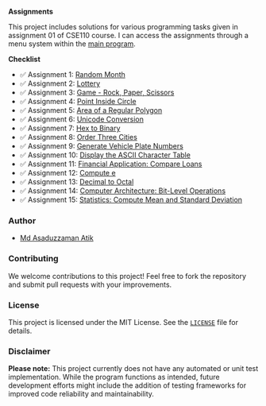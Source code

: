 
**Assignments**

This project includes solutions for various programming tasks given in assignment 01 of CSE110 course. I can access the assignments through a menu system within the [main program](./app/src/main/java/academic/cse110/assignment01/App.java).

**Checklist**

- ✅ Assignment 1: [Random Month](./app/src/main/java/academic/cse110/assignment01/assignments/T01_RandomMonth.java)
- ✅ Assignment 2: [Lottery](.app/src/main/java/academic/cse110/assignment01/assignments/T02_Lottery.java)
- ✅ Assignment 3: [Game - Rock, Paper, Scissors](./app/src/main/java/academic/cse110/assignment01/assignments/T03_GameRockPaperScissors.java)
- ✅ Assignment 4: [Point Inside Circle](./app/src/main/java/academic/cse110/assignment01/assignments/T04_PointInsideCircle.java)
- ✅ Assignment 5: [Area of a Regular Polygon](./app/src/main/java/academic/cse110/assignment01/assignments/T05_AreaRegularPolygon.java)
- ✅ Assignment 6: [Unicode Conversion](./app/src/main/java/academic/cse110/assignment01/assignments/T06_UnicodeConversion.java)
- ✅ Assignment 7: [Hex to Binary](./app/src/main/java/academic/cse110/assignment01/assignments/T07_HexToBinary.java)
- ✅ Assignment 8: [Order Three Cities](./app/src/main/java/academic/cse110/assignment01/assignments/T08_OrderThreeCities.java)
- ✅ Assignment 9: [Generate Vehicle Plate Numbers](./app/src/main/java/academic/cse110/assignment01/assignments/T09_GenerateVehiclePlateNumbers.java)
- ✅ Assignment 10: [Display the ASCII Character Table](./app/src/main/java/academic/cse110/assignment01/assignments/T10_ASCIICharacterTable.java)
- ✅ Assignment 11: [Financial Application: Compare Loans](./app/src/main/java/academic/cse110/assignment01/assignments/T11_CompareLoans.java)
- ✅ Assignment 12: [Compute e](./app/src/main/java/academic/cse110/assignment01/assignments/T12_ComputeE.java)
- ✅ Assignment 13: [Decimal to Octal](./app/src/main/java/academic/cse110/assignment01/assignments/T13_DecimalToOctal.java)
- ✅ Assignment 14: [Computer Architecture: Bit-Level Operations](./app/src/main/java/academic/cse110/assignment01/assignments/T14_BitLevelOperations.java)
- ✅ Assignment 15: [Statistics: Compute Mean and Standard Deviation](./app/src/main/java/academic/cse110/assignment01/assignments/T15_ComputeMeanAndStandardDeviation.java)

### Author

* [Md Asaduzzaman Atik](https://www.github.com/mrasadatik)

### Contributing

We welcome contributions to this project! Feel free to fork the repository and submit pull requests with your improvements.

### License

This project is licensed under the MIT License. See the [`LICENSE`](/LICENSE) file for details.

### Disclaimer

**Please note:** This project currently does not have any automated or unit test implementation. While the program functions as intended, future development efforts might include the addition of testing frameworks for improved code reliability and maintainability.

